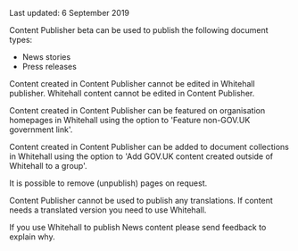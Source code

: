<span class="govuk-hint">Last updated: 6 September 2019</span>

Content Publisher beta can be used to publish the following document types:

* News stories
* Press releases

Content created in Content Publisher cannot be edited in Whitehall publisher. Whitehall content cannot be edited in Content Publisher.

Content created in Content Publisher can be featured on organisation homepages in Whitehall using the option to 'Feature non-GOV.UK government link'.

Content created in Content Publisher can be added to document collections in Whitehall using the option to 'Add GOV.UK content created outside of Whitehall to a group'.

It is possible to remove (unpublish) pages on request.

Content Publisher cannot be used to publish any translations. If content needs a translated version you need to use Whitehall.

If you use Whitehall to publish News content please send feedback to explain why.
